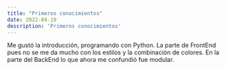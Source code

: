 ```yaml
---
title: "Primeros conocimientos"
date: 2022-04-10
description: 'Primeros conocimientos'
---
```


Me gustó la introducción, programando con Python.
La parte de FrontEnd pues no se me da mucho con los estilos y la combinación de colores.
En la parte del BackEnd lo que ahora me confundió fue modular.
